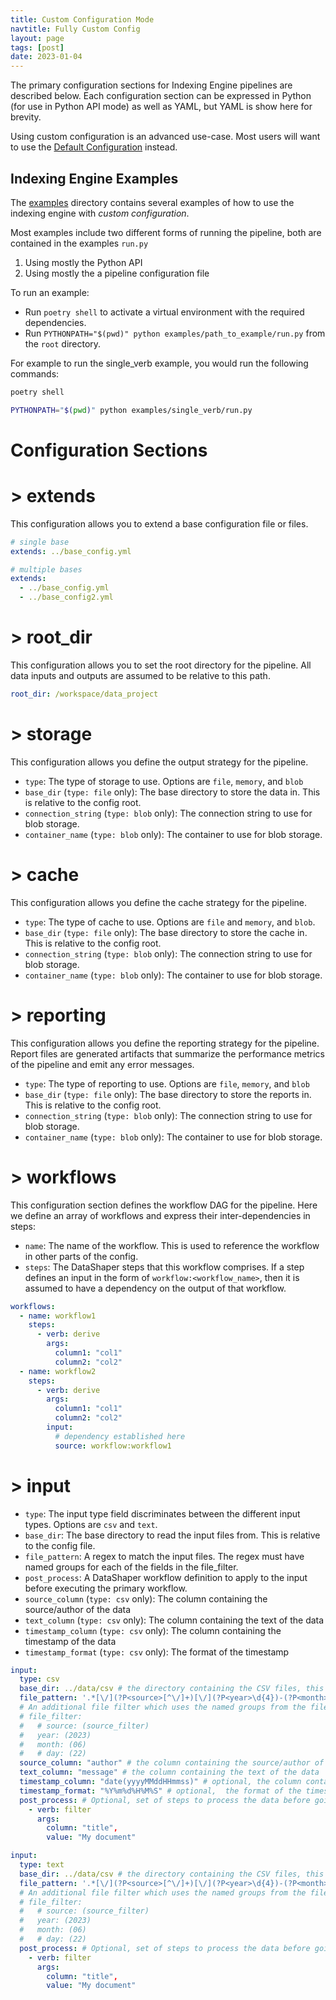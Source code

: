 ```yaml
---
title: Custom Configuration Mode
navtitle: Fully Custom Config
layout: page
tags: [post]
date: 2023-01-04
---
```


The primary configuration sections for Indexing Engine pipelines are described below. Each configuration section can be expressed in Python (for use in Python API mode) as well as YAML, but YAML is show here for brevity.

Using custom configuration is an advanced use-case. Most users will want to use the [Default Configuration](../overview) instead.

## Indexing Engine Examples

The [examples](https://github.com/microsoft/graphrag/blob/main/examples/) directory contains several examples of how to use the indexing engine with _custom configuration_.

Most examples include two different forms of running the pipeline, both are contained in the examples `run.py`

1. Using mostly the Python API
2. Using mostly the a pipeline configuration file

To run an example:

- Run `poetry shell` to activate a virtual environment with the required dependencies.
- Run `PYTHONPATH="$(pwd)" python examples/path_to_example/run.py` from the `root` directory.

For example to run the single_verb example, you would run the following commands:

```bash
poetry shell
```

```sh
PYTHONPATH="$(pwd)" python examples/single_verb/run.py
```

# Configuration Sections

# > extends

This configuration allows you to extend a base configuration file or files.

```yaml
# single base
extends: ../base_config.yml
```

```yaml
# multiple bases
extends:
  - ../base_config.yml
  - ../base_config2.yml
```

# > root_dir

This configuration allows you to set the root directory for the pipeline. All data inputs and outputs are assumed to be relative to this path.

```yaml
root_dir: /workspace/data_project
```

# > storage

This configuration allows you define the output strategy for the pipeline.

- `type`: The type of storage to use. Options are `file`, `memory`, and `blob`
- `base_dir` (`type: file` only): The base directory to store the data in. This is relative to the config root.
- `connection_string` (`type: blob` only): The connection string to use for blob storage.
- `container_name` (`type: blob` only): The container to use for blob storage.

# > cache

This configuration allows you define the cache strategy for the pipeline.

- `type`: The type of cache to use. Options are `file` and `memory`, and `blob`.
- `base_dir` (`type: file` only): The base directory to store the cache in. This is relative to the config root.
- `connection_string` (`type: blob` only): The connection string to use for blob storage.
- `container_name` (`type: blob` only): The container to use for blob storage.

# > reporting

This configuration allows you define the reporting strategy for the pipeline. Report files are generated artifacts that summarize the performance metrics of the pipeline and emit any error messages.

- `type`: The type of reporting to use. Options are `file`, `memory`, and `blob`
- `base_dir` (`type: file` only): The base directory to store the reports in. This is relative to the config root.
- `connection_string` (`type: blob` only): The connection string to use for blob storage.
- `container_name` (`type: blob` only): The container to use for blob storage.

# > workflows

This configuration section defines the workflow DAG for the pipeline. Here we define an array of workflows and express their inter-dependencies in steps:

- `name`: The name of the workflow. This is used to reference the workflow in other parts of the config.
- `steps`: The DataShaper steps that this workflow comprises. If a step defines an input in the form of `workflow:<workflow_name>`, then it is assumed to have a dependency on the output of that workflow.

```yaml
workflows:
  - name: workflow1
    steps:
      - verb: derive
        args:
          column1: "col1"
          column2: "col2"
  - name: workflow2
    steps:
      - verb: derive
        args:
          column1: "col1"
          column2: "col2"
        input:
          # dependency established here
          source: workflow:workflow1
```

# > input

- `type`: The input type field discriminates between the different input types. Options are `csv` and `text`.
- `base_dir`: The base directory to read the input files from. This is relative to the config file.
- `file_pattern`: A regex to match the input files. The regex must have named groups for each of the fields in the file_filter.
- `post_process`: A DataShaper workflow definition to apply to the input before executing the primary workflow.
- `source_column` (`type: csv` only): The column containing the source/author of the data
- `text_column` (`type: csv` only): The column containing the text of the data
- `timestamp_column` (`type: csv` only): The column containing the timestamp of the data
- `timestamp_format` (`type: csv` only): The format of the timestamp

```yaml
input:
  type: csv
  base_dir: ../data/csv # the directory containing the CSV files, this is relative to the config file
  file_pattern: '.*[\/](?P<source>[^\/]+)[\/](?P<year>\d{4})-(?P<month>\d{2})-(?P<day>\d{2})_(?P<author>[^_]+)_\d+\.csv$' # a regex to match the CSV files
  # An additional file filter which uses the named groups from the file_pattern to further filter the files
  # file_filter:
  #   # source: (source_filter)
  #   year: (2023)
  #   month: (06)
  #   # day: (22)
  source_column: "author" # the column containing the source/author of the data
  text_column: "message" # the column containing the text of the data
  timestamp_column: "date(yyyyMMddHHmmss)" # optional, the column containing the timestamp of the data
  timestamp_format: "%Y%m%d%H%M%S" # optional,  the format of the timestamp
  post_process: # Optional, set of steps to process the data before going into the workflow
    - verb: filter
      args:
        column: "title",
        value: "My document"
```

```yaml
input:
  type: text
  base_dir: ../data/csv # the directory containing the CSV files, this is relative to the config file
  file_pattern: '.*[\/](?P<source>[^\/]+)[\/](?P<year>\d{4})-(?P<month>\d{2})-(?P<day>\d{2})_(?P<author>[^_]+)_\d+\.csv$' # a regex to match the CSV files
  # An additional file filter which uses the named groups from the file_pattern to further filter the files
  # file_filter:
  #   # source: (source_filter)
  #   year: (2023)
  #   month: (06)
  #   # day: (22)
  post_process: # Optional, set of steps to process the data before going into the workflow
    - verb: filter
      args:
        column: "title",
        value: "My document"
```
